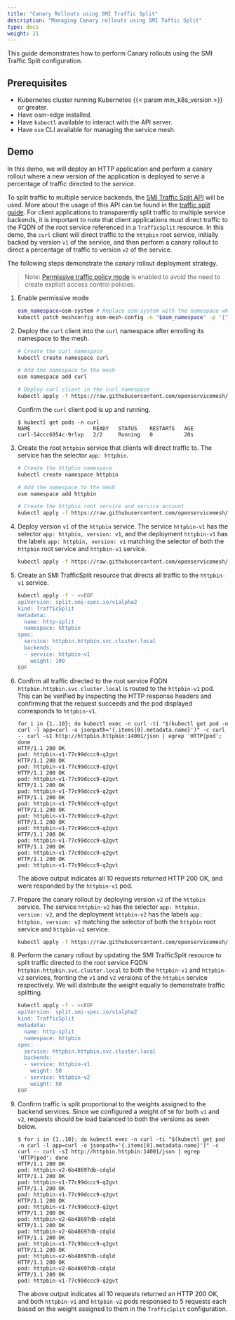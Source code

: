 ```yaml
---
title: "Canary Rollouts using SMI Traffic Split"
description: "Managing Canary rollouts using SMI Taffic Split"
type: docs
weight: 21
---
```


This guide demonstrates how to perform Canary rollouts using the SMI Traffic Split configuration.


## Prerequisites

- Kubernetes cluster running Kubernetes {{< param min_k8s_version >}} or greater.
- Have osm-edge installed.
- Have `kubectl` available to interact with the API server.
- Have `osm` CLI available for managing the service mesh.


## Demo

In this demo, we will deploy an HTTP application and perform a canary rollout where a new version of the application is deployed to serve a percentage of traffic directed to the service.

To split traffic to multiple service backends, the [SMI Traffic Split API](https://github.com/servicemeshinterface/smi-spec/blob/main/apis/traffic-split/v1alpha2/traffic-split.md) will be used. More about the usage of this API can be found in the [traffic split guide](/docs/guides/traffic_management/traffic_split). For client applications to transparently split traffic to multiple service backends, it is important to note that client applications must direct traffic to the FQDN of the root service referenced in a `TrafficSplit` resource. In this demo, the `curl` client will direct traffic to the `httpbin` root service, initially backed by version `v1` of the service, and then perform a canary rollout to direct a percentage of traffic to version `v2` of the service.

The following steps demonstrate the canary rollout deployment strategy.
> Note: [Permissive traffic policy mode](/docs/guides/traffic_management/permissive_mode) is enabled to avoid the need to create explicit access control policies.

1. Enable permissive mode

    ```bash
    osm_namespace=osm-system # Replace osm-system with the namespace where osm-edge is installed
    kubectl patch meshconfig osm-mesh-config -n "$osm_namespace" -p '{"spec":{"traffic":{"enablePermissiveTrafficPolicyMode":true}}}'  --type=merge
    ```

1. Deploy the `curl` client into the `curl` namespace after enrolling its namespace to the mesh.

    ```bash
    # Create the curl namespace
    kubectl create namespace curl

    # Add the namespace to the mesh
    osm namespace add curl

    # Deploy curl client in the curl namespace
    kubectl apply -f https://raw.githubusercontent.com/openservicemesh/osm-docs/{{< param osm_branch >}}/manifests/samples/curl/curl.yaml -n curl
    ```

    Confirm the `curl` client pod is up and running.
    ```console
    $ kubectl get pods -n curl
    NAME                    READY   STATUS    RESTARTS   AGE
    curl-54ccc6954c-9rlvp   2/2     Running   0          20s
    ```

1. Create the root `httpbin` service that clients will direct traffic to. The service has the selector `app: httpbin`.

    ```bash
    # Create the httpbin namespace
    kubectl create namespace httpbin

    # Add the namespace to the mesh
    osm namespace add httpbin

    # Create the httpbin root service and service account
    kubectl apply -f https://raw.githubusercontent.com/openservicemesh/osm-docs/{{< param osm_branch >}}/manifests/samples/canary/httpbin.yaml -n httpbin
    ```

1. Deploy version `v1` of the `httpbin` service. The service `httpbin-v1` has the selector `app: httpbin, version: v1`, and the deployment `httpbin-v1` has the labels `app: httpbin, version: v1` matching the selector of both the `httpbin` root service and `httpbin-v1` service.

    ```bash
    kubectl apply -f https://raw.githubusercontent.com/openservicemesh/osm-docs/{{< param osm_branch >}}/manifests/samples/canary/httpbin-v1.yaml -n httpbin
    ```

1. Create an SMI TrafficSplit resource that directs all traffic to the `httpbin-v1` service.

    ```bash
    kubectl apply -f - <<EOF
    apiVersion: split.smi-spec.io/v1alpha2
    kind: TrafficSplit
    metadata:
      name: http-split
      namespace: httpbin
    spec:
      service: httpbin.httpbin.svc.cluster.local
      backends:
      - service: httpbin-v1
        weight: 100
    EOF
    ```

1. Confirm all traffic directed to the root service FQDN `httpbin.httpbin.svc.cluster.local` is routed to the `httpbin-v1` pod. This can be verified by inspecting the HTTP response headers and confirming that the request succeeds and the pod displayed corresponds to `httpbin-v1`.

    ```console
    for i in {1..10}; do kubectl exec -n curl -ti "$(kubectl get pod -n curl -l app=curl -o jsonpath='{.items[0].metadata.name}')" -c curl -- curl -sI http://httpbin.httpbin:14001/json | egrep 'HTTP|pod'; done
    HTTP/1.1 200 OK
    pod: httpbin-v1-77c99dccc9-q2gvt
    HTTP/1.1 200 OK
    pod: httpbin-v1-77c99dccc9-q2gvt
    HTTP/1.1 200 OK
    pod: httpbin-v1-77c99dccc9-q2gvt
    HTTP/1.1 200 OK
    pod: httpbin-v1-77c99dccc9-q2gvt
    HTTP/1.1 200 OK
    pod: httpbin-v1-77c99dccc9-q2gvt
    HTTP/1.1 200 OK
    pod: httpbin-v1-77c99dccc9-q2gvt
    HTTP/1.1 200 OK
    pod: httpbin-v1-77c99dccc9-q2gvt
    HTTP/1.1 200 OK
    pod: httpbin-v1-77c99dccc9-q2gvt
    HTTP/1.1 200 OK
    pod: httpbin-v1-77c99dccc9-q2gvt
    HTTP/1.1 200 OK
    pod: httpbin-v1-77c99dccc9-q2gvt
    ```

    The above output indicates all 10 requests returned HTTP 200 OK, and were responded by the `httpbin-v1` pod.

1. Prepare the canary rollout by deploying version `v2` of the `httpbin` service. The service `httpbin-v2` has the selector `app: httpbin, version: v2`, and the deployment `httpbin-v2` has the labels `app: httpbin, version: v2` matching the selector of both the `httpbin` root service and `httpbin-v2` service.

    ```bash
    kubectl apply -f https://raw.githubusercontent.com/openservicemesh/osm-docs/{{< param osm_branch >}}/manifests/samples/canary/httpbin-v2.yaml -n httpbin
    ```

1. Perform the canary rollout by updating the SMI TrafficSplit resource to split traffic directed to the root service FQDN `httpbin.httpbin.svc.cluster.local` to both the `httpbin-v1` and `httpbin-v2` services, fronting the `v1` and `v2` versions of the `httpbin` service respectively. We will distribute the weight equally to demonstrate traffic splitting.

    ```bash
    kubectl apply -f - <<EOF
    apiVersion: split.smi-spec.io/v1alpha2
    kind: TrafficSplit
    metadata:
      name: http-split
      namespace: httpbin
    spec:
      service: httpbin.httpbin.svc.cluster.local
      backends:
      - service: httpbin-v1
        weight: 50
      - service: httpbin-v2
        weight: 50
    EOF
    ```

1. Confirm traffic is split proportional to the weights assigned to the backend services. Since we configured a weight of `50` for both `v1` and `v2`, requests should be load balanced to both the versions as seen below.

    ```console
    $ for i in {1..10}; do kubectl exec -n curl -ti "$(kubectl get pod -n curl -l app=curl -o jsonpath='{.items[0].metadata.name}')" -c curl -- curl -sI http://httpbin.httpbin:14001/json | egrep 'HTTP|pod'; done
    HTTP/1.1 200 OK
    pod: httpbin-v2-6b48697db-cdqld
    HTTP/1.1 200 OK
    pod: httpbin-v1-77c99dccc9-q2gvt
    HTTP/1.1 200 OK
    pod: httpbin-v1-77c99dccc9-q2gvt
    HTTP/1.1 200 OK
    pod: httpbin-v1-77c99dccc9-q2gvt
    HTTP/1.1 200 OK
    pod: httpbin-v2-6b48697db-cdqld
    HTTP/1.1 200 OK
    pod: httpbin-v2-6b48697db-cdqld
    HTTP/1.1 200 OK
    pod: httpbin-v1-77c99dccc9-q2gvt
    HTTP/1.1 200 OK
    pod: httpbin-v2-6b48697db-cdqld
    HTTP/1.1 200 OK
    pod: httpbin-v2-6b48697db-cdqld
    HTTP/1.1 200 OK
    pod: httpbin-v1-77c99dccc9-q2gvt
    ```

    The above output indicates all 10 requests returned an HTTP 200 OK, and both `httpbin-v1` and `httpbin-v2` pods responsed to 5 requests each based on the weight assigned to them in the `TrafficSplit` configuration.